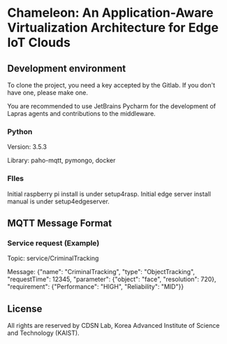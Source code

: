 # Chameleon: An Application-Aware Virtualization Architecture for Edge IoT Clouds


## Development environment

To clone the project, you need a key accepted by the Gitlab. If you don't have
one, please make one.

You are recommended to use JetBrains Pycharm for the development of Lapras
agents and contributions to the middleware.

### Python
Version: 3.5.3

Library: paho-mqtt, pymongo, docker

### FIles
Initial raspberry pi install is under setup4rasp.
Initial edge server install manual is under setup4edgeserver.

## MQTT Message Format

### Service request (Example)
Topic: service/CriminalTracking

Message: {"name": "CriminalTracking", "type": "ObjectTracking", "requestTime": 12345, "parameter": {"object": "face", "resolution": 720}, "requirement": {"Performance": "HIGH", "Reliability": "MID"}}

## License

All rights are reserved by CDSN Lab, Korea Advanced Institute of Science and
Technology (KAIST).
